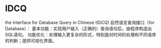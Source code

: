 # IDCQ
the Interface for Database Query in Chinese (IDCQ)
自然语言查询接口（for Database）：
基本功能：实现用户输入（正确的）查询语句后，由程序构造出SQL语句。
功能优化：处理输入更复杂的形式，特别是对时间的处理和不同语序的判断；提供可视化界面。
